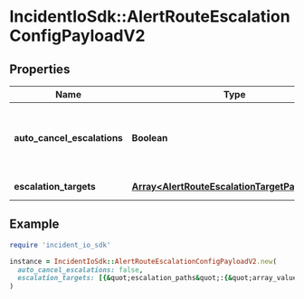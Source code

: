 # IncidentIoSdk::AlertRouteEscalationConfigPayloadV2

## Properties

| Name | Type | Description | Notes |
| ---- | ---- | ----------- | ----- |
| **auto_cancel_escalations** | **Boolean** | Should we auto cancel escalations when all alerts are resolved? |  |
| **escalation_targets** | [**Array&lt;AlertRouteEscalationTargetPayloadV2&gt;**](AlertRouteEscalationTargetPayloadV2.md) | Targets for escalation |  |

## Example

```ruby
require 'incident_io_sdk'

instance = IncidentIoSdk::AlertRouteEscalationConfigPayloadV2.new(
  auto_cancel_escalations: false,
  escalation_targets: [{&quot;escalation_paths&quot;:{&quot;array_value&quot;:[{&quot;literal&quot;:&quot;SEV123&quot;,&quot;reference&quot;:&quot;incident.severity&quot;}],&quot;value&quot;:{&quot;literal&quot;:&quot;SEV123&quot;,&quot;reference&quot;:&quot;incident.severity&quot;}},&quot;users&quot;:{&quot;array_value&quot;:[{&quot;literal&quot;:&quot;SEV123&quot;,&quot;reference&quot;:&quot;incident.severity&quot;}],&quot;value&quot;:{&quot;literal&quot;:&quot;SEV123&quot;,&quot;reference&quot;:&quot;incident.severity&quot;}}}]
)
```

